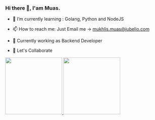 ### Hi there 👋, I'am Muas.    

- 🌱 I’m currently learning : Golang, Python and NodeJS

- 📫 How to reach me: Just Email me -> mukhlis.muas@jubelio.com

- 💼  Currently working as Backend Developer

- 🔭 Let's Collaborate



<a href="#">
  <img height="180em" src="https://github-readme-stats.vercel.app/api?username=MukhlisMuas-jubelio&theme=dark&show_icons=true" />
  <img height="180em" src="https://github-readme-stats.vercel.app/api/top-langs/?username=MukhlisMuas-jubelio&theme=dark&layout=compact" />
</a>

<!--
**MukhlisMuas-jubelio/MukhlisMuas-jubelio** is a ✨ _special_ ✨ repository because its `README.md` (this file) appears on your GitHub profile.


Here are some ideas to get you started:

- 🔭 I’m currently working on ...
- 🌱 I’m currently learning ...
- 👯 I’m looking to collaborate on ...
- 🤔 I’m looking for help with ...
- 💬 Ask me about ...
- 📫 How to reach me: ...
- 😄 Pronouns: ...
- ⚡ Fun fact: ...

-->
